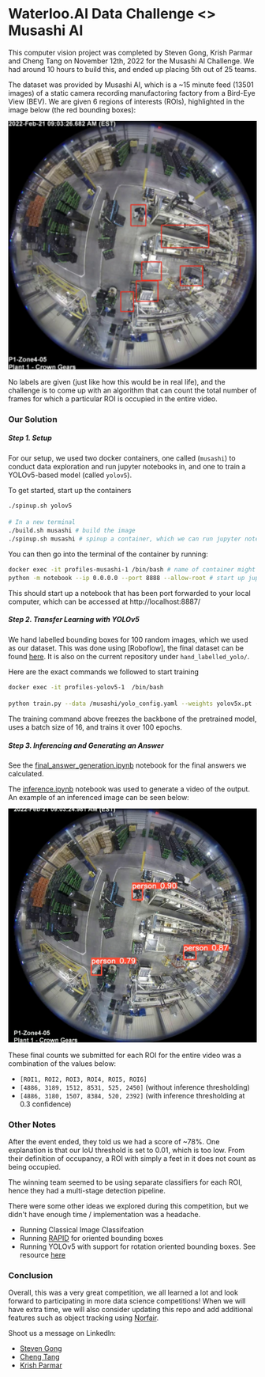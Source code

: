 # Waterloo.AI Data Challenge <> Musashi AI
This computer vision project was completed by Steven Gong, Krish Parmar and Cheng Tang on November 12th, 2022 for the Musashi AI Challenge. We had around 10 hours to build this, and ended up placing 5th out of 25 teams.

The dataset was provided by Musashi AI, which is a ~15 minute feed (13501 images) of a static camera recording manufactoring factory from a Bird-Eye View (BEV). We are given 6 regions of interests (ROIs), highlighted in the image below (the red bounding boxes):

![alt text](images/Screen%20Shot%202022-11-13%20at%2012.04.10%20AM.png)

No labels are given (just like how this would be in real life), and the challenge is to come up with an algorithm that can count the total number of frames for which a particular ROI is occupied in the entire video.


### Our Solution
##### Step 1. Setup
For our setup, we used two docker containers, one called (`musashi`) to conduct data exploration and run jupyter notebooks in, and one to train a YOLOv5-based model (called `yolov5`).

To get started, start up the containers
```bash
./spinup.sh yolov5

# In a new terminal
./build.sh musashi # build the image
./spinup.sh musashi # spinup a container, which we can run jupyter notebook in
```

You can then go into the terminal of the container by running:
```bash
docker exec -it profiles-musashi-1 /bin/bash # name of container might be different
python -m notebook --ip 0.0.0.0 --port 8888 --allow-root # start up jupyter notebook
```

This should start up a notebook that has been port forwarded to your local computer, which can be accessed at http://localhost:8887/


##### Step 2. Transfer Learning with YOLOv5
We hand labelled bounding boxes for 100 random images, which we used as our dataset. This was done using [Roboflow], the final dataset can be found [here](https://universe.roboflow.com/musashiai/musashiai). It is also on the current repository under `hand_labelled_yolo/`.

Here are the exact commands we followed to start training
```bash
docker exec -it profiles-yolov5-1  /bin/bash 

python train.py --data /musashi/yolo_config.yaml --weights yolov5x.pt --epochs 100 --batch 16 --freeze 10
```
The training command above freezes the backbone of the pretrained model, uses a batch size of 16, and trains it over 100 epochs.

##### Step 3. Inferencing and Generating an Answer
See the [final_answer_generation.ipynb](final_answer_generation.ipynb) notebook for the final answers we calculated.

The [inference.ipynb](inference.ipynb) notebook was used to generate a video of the output. An example of an inferenced image can be seen below:

![alt text](images/prediction.png)



These final counts we submitted for each ROI for the entire video was a combination of the values below:
- `[ROI1, ROI2, ROI3, ROI4, ROI5, ROI6]`
- `[4886, 3189, 1512, 8531, 525, 2450]` (without inference thresholding)
- `[4886, 3180, 1507, 8384, 520, 2392]` (with inference thresholding at 0.3 confidence)


### Other Notes
After the event ended, they told us we had a score of ~78%. One explanation is that our IoU threshold is set to 0.01, which is too low. From their definition of occupancy, a ROI with simply a feet in it does not count as being occupied.

The winning team seemed to be using separate classifiers for each ROI, hence they had a multi-stage detection pipeline.

There were some other ideas we explored during this competition, but we didn't have enough time / implementation was a headache.

- Running Classical Image Classifcation
- Running [RAPID](https://github.com/duanzhiihao/RAPiD) for oriented bounding boxes
- Running YOLOv5 with support for rotation oriented bounding boxes. See resource [here](https://blog.roboflow.com/yolov5-for-oriented-object-detection/)


### Conclusion
Overall, this was a very great competition, we all learned a lot and look forward to participating in more data science competitions! When we will have extra time, we will also consider updating this repo and add additional features such as object tracking using [Norfair](https://github.com/tryolabs/norfair).

Shoot us a message on LinkedIn:
- [Steven Gong](https://www.linkedin.com/in/gong-steven/)
- [Cheng Tang](https://www.linkedin.com/in/cheng-tang-a584a71b2/)
- [Krish Parmar](https://www.linkedin.com/in/parmarkrish/)
